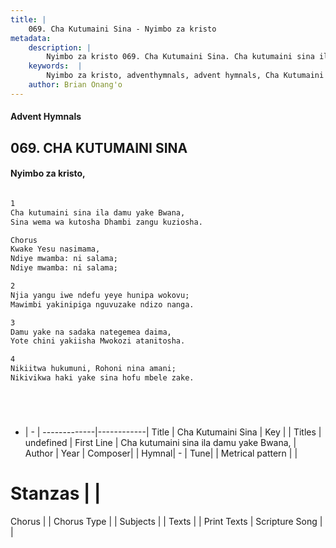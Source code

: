 ```yaml
---
title: |
    069. Cha Kutumaini Sina - Nyimbo za kristo
metadata:
    description: |
        Nyimbo za kristo 069. Cha Kutumaini Sina. Cha kutumaini sina ila damu yake Bwana,  Sina wema wa kutosha Dhambi zangu kuziosha.  Chorus Kwake Yesu nasimama, Ndiye mwamba: ni salama; Ndiye mwamba: ni salama;  
    keywords:  |
        Nyimbo za kristo, adventhymnals, advent hymnals, Cha Kutumaini Sina, Cha kutumaini sina ila damu yake Bwana, . 
    author: Brian Onang'o
---
```


#### Advent Hymnals
## 069. CHA KUTUMAINI SINA
####  Nyimbo za kristo,

```txt

1
Cha kutumaini sina ila damu yake Bwana, 
Sina wema wa kutosha Dhambi zangu kuziosha.

Chorus
Kwake Yesu nasimama,
Ndiye mwamba: ni salama;
Ndiye mwamba: ni salama;

2
Njia yangu iwe ndefu yeye hunipa wokovu;
Mawimbi yakinipiga nguvuzake ndizo nanga.

3
Damu yake na sadaka nategemea daima,
Yote chini yakiisha Mwokozi atanitosha.

4
Nikiitwa hukumuni, Rohoni nina amani;
Nikivikwa haki yake sina hofu mbele zake.






```

- |   -  |
-------------|------------|
Title | Cha Kutumaini Sina |
Key |  |
Titles | undefined |
First Line | Cha kutumaini sina ila damu yake Bwana,  |
Author | 
Year | 
Composer| |
Hymnal|  - |
Tune|  |
Metrical pattern | |
# Stanzas |  |
Chorus |  |
Chorus Type |  |
Subjects | |
Texts |  |
Print Texts | 
Scripture Song |  |
    
